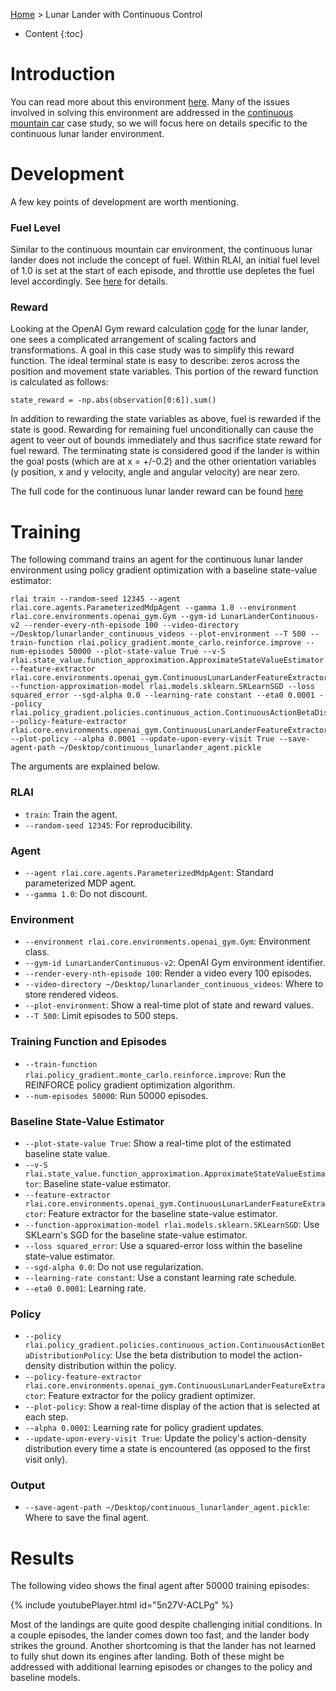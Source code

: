 [Home](../index.md) > Lunar Lander with Continuous Control
* Content
{:toc}

# Introduction

You can read more about this environment [here](https://gym.openai.com/envs/LunarLanderContinuous-v2/). Many of the 
issues involved in solving this environment are addressed in the 
[continuous mountain car](mountain_car_continuous.md) case study, so we will focus here on details specific to the 
continuous lunar lander environment.

# Development
A few key points of development are worth mentioning.

### Fuel Level
Similar to the continuous mountain car environment, the continuous lunar lander does not include the concept of fuel. 
Within RLAI, an initial fuel level of 1.0 is set at the start of each episode, and throttle use depletes the fuel level 
accordingly. See 
[here](https://github.com/MatthewGerber/rlai/blob/07950806a0f46801a5117656f75e9f72466c156d/src/rlai/environments/openai_gym.py#L193)
for details.

### Reward
Looking at the OpenAI Gym reward calculation 
[code](https://github.com/openai/gym/blob/2754d9737e7033bbdca7e69c9e5e08156facc7f4/gym/envs/box2d/lunar_lander.py#L360-L385)
for the lunar lander, one sees a complicated arrangement of scaling factors and transformations. A goal in this case 
study was to simplify this reward function. The ideal terminal state is easy to describe:  zeros across the position and 
movement state variables. This portion of the reward function is calculated as follows:
```
state_reward = -np.abs(observation[0:6]).sum()
```
In addition to rewarding the state variables as above, fuel is rewarded if the state is good. Rewarding for remaining 
fuel unconditionally can cause the agent to veer out of bounds immediately and thus sacrifice state reward for fuel 
reward. The terminating state is considered good if the lander is within the goal posts (which are at x = +/-0.2) and 
the other orientation variables (y position, x and y velocity, angle and angular velocity) are near zero.

The full code 
for the continuous lunar lander reward can be found 
[here](https://github.com/MatthewGerber/rlai/blob/07950806a0f46801a5117656f75e9f72466c156d/src/rlai/environments/openai_gym.py#L227-L245)


# Training
The following command trains an agent for the continuous lunar lander environment using policy gradient optimization 
with a baseline state-value estimator:

```
rlai train --random-seed 12345 --agent rlai.core.agents.ParameterizedMdpAgent --gamma 1.0 --environment rlai.core.environments.openai_gym.Gym --gym-id LunarLanderContinuous-v2 --render-every-nth-episode 100 --video-directory ~/Desktop/lunarlander_continuous_videos --plot-environment --T 500 --train-function rlai.policy_gradient.monte_carlo.reinforce.improve --num-episodes 50000 --plot-state-value True --v-S rlai.state_value.function_approximation.ApproximateStateValueEstimator --feature-extractor rlai.core.environments.openai_gym.ContinuousLunarLanderFeatureExtractor --function-approximation-model rlai.models.sklearn.SKLearnSGD --loss squared_error --sgd-alpha 0.0 --learning-rate constant --eta0 0.0001 --policy rlai.policy_gradient.policies.continuous_action.ContinuousActionBetaDistributionPolicy --policy-feature-extractor rlai.core.environments.openai_gym.ContinuousLunarLanderFeatureExtractor --plot-policy --alpha 0.0001 --update-upon-every-visit True --save-agent-path ~/Desktop/continuous_lunarlander_agent.pickle
```

The arguments are explained below.

### RLAI
* `train`:  Train the agent. 
* `--random-seed 12345`:  For reproducibility.

### Agent
* `--agent rlai.core.agents.ParameterizedMdpAgent`:  Standard parameterized MDP agent. 
* `--gamma 1.0`:  Do not discount.

### Environment
* `--environment rlai.core.environments.openai_gym.Gym`:  Environment class.
* `--gym-id LunarLanderContinuous-v2`:  OpenAI Gym environment identifier.
* `--render-every-nth-episode 100`:  Render a video every 100 episodes.
* `--video-directory ~/Desktop/lunarlander_continuous_videos`:  Where to store rendered videos.
* `--plot-environment`:  Show a real-time plot of state and reward values.
* `--T 500`:  Limit episodes to 500 steps.

### Training Function and Episodes
* `--train-function rlai.policy_gradient.monte_carlo.reinforce.improve`:  Run the REINFORCE policy gradient optimization
algorithm.
* `--num-episodes 50000`:  Run 50000 episodes.

### Baseline State-Value Estimator
* `--plot-state-value True`:  Show a real-time plot of the estimated baseline state value.
* `--v-S rlai.state_value.function_approximation.ApproximateStateValueEstimator`:  Baseline state-value estimator.  
* `--feature-extractor rlai.core.environments.openai_gym.ContinuousLunarLanderFeatureExtractor`:  Feature extractor for the
baseline state-value estimator.
* `--function-approximation-model rlai.models.sklearn.SKLearnSGD`:  Use SKLearn's SGD for the baseline state-value 
estimator.
* `--loss squared_error`:  Use a squared-error loss within the baseline state-value estimator.
* `--sgd-alpha 0.0`:  Do not use regularization.
* `--learning-rate constant`:  Use a constant learning rate schedule.
* `--eta0 0.0001`:  Learning rate.

### Policy
* `--policy rlai.policy_gradient.policies.continuous_action.ContinuousActionBetaDistributionPolicy`:  Use the beta
distribution to model the action-density distribution within the policy.
* `--policy-feature-extractor rlai.core.environments.openai_gym.ContinuousLunarLanderFeatureExtractor`:  Feature extractor
for the policy gradient optimizer.
* `--plot-policy`:  Show a real-time display of the action that is selected at each step.
* `--alpha 0.0001`:  Learning rate for policy gradient updates.
* `--update-upon-every-visit True`:  Update the policy's action-density distribution every time a state is encountered
  (as opposed to the first visit only).

### Output
* `--save-agent-path ~/Desktop/continuous_lunarlander_agent.pickle`:  Where to save the final agent.

# Results

The following video shows the final agent after 50000 training episodes:

{% include youtubePlayer.html id="5n27V-ACLPg" %}

Most of the landings are quite good despite challenging initial conditions. In a couple episodes, the lander comes down 
too fast, and the lander body strikes the ground. Another shortcoming is that the lander has not learned to fully shut 
down its engines after landing. Both of these might be addressed with additional learning episodes or changes to the 
policy and baseline models.